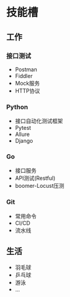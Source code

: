 # 技能槽

## 工作
### 接口测试
- Postman
- Fiddler
- Mock服务
- HTTP协议

### Python
- 接口自动化测试框架
- Pytest
- Allure
- Django

### Go
- 接口服务
- API测试(Restful)
- boomer-Locust压测


### Git
- 常用命令
- CI/CD
- 流水线

## 生活
- 羽毛球
- 乒乓球
- 游泳
- ...